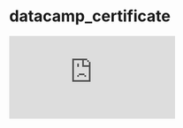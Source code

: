 # datacamp_certificate

![](https://github.com/jariffo/datacamp_certificate/blob/main/certificate-Communicating_with_Data_in_the_Tidyverse.pdf)
